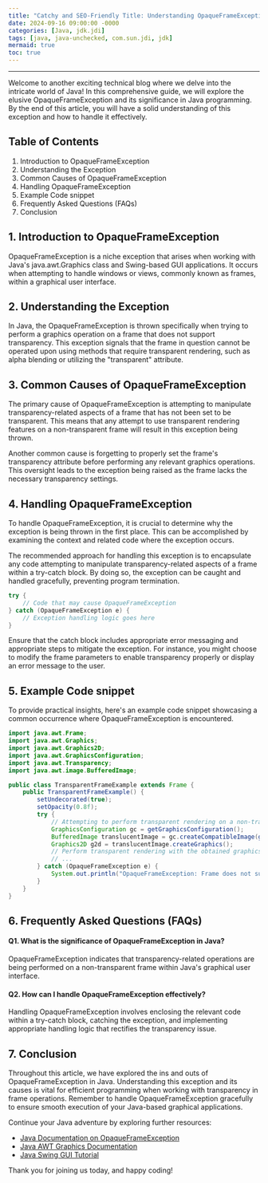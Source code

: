 ```yaml
---
title: "Catchy and SEO-Friendly Title: Understanding OpaqueFrameException in Java: A Deep Dive"
date: 2024-09-16 09:00:00 -0000
categories: [Java, jdk.jdi]
tags: [java, java-unchecked, com.sun.jdi, jdk]
mermaid: true
toc: true
---
```



---

Welcome to another exciting technical blog where we delve into the intricate world of Java! In this comprehensive guide, we will explore the elusive OpaqueFrameException and its significance in Java programming. By the end of this article, you will have a solid understanding of this exception and how to handle it effectively.

## Table of Contents
1. Introduction to OpaqueFrameException
2. Understanding the Exception
3. Common Causes of OpaqueFrameException
4. Handling OpaqueFrameException
5. Example Code snippet
6. Frequently Asked Questions (FAQs)
7. Conclusion

## 1. Introduction to OpaqueFrameException
OpaqueFrameException is a niche exception that arises when working with Java's java.awt.Graphics class and Swing-based GUI applications. It occurs when attempting to handle windows or views, commonly known as frames, within a graphical user interface.

## 2. Understanding the Exception
In Java, the OpaqueFrameException is thrown specifically when trying to perform a graphics operation on a frame that does not support transparency. This exception signals that the frame in question cannot be operated upon using methods that require transparent rendering, such as alpha blending or utilizing the "transparent" attribute.

## 3. Common Causes of OpaqueFrameException
The primary cause of OpaqueFrameException is attempting to manipulate transparency-related aspects of a frame that has not been set to be transparent. This means that any attempt to use transparent rendering features on a non-transparent frame will result in this exception being thrown.

Another common cause is forgetting to properly set the frame's transparency attribute before performing any relevant graphics operations. This oversight leads to the exception being raised as the frame lacks the necessary transparency settings.

## 4. Handling OpaqueFrameException
To handle OpaqueFrameException, it is crucial to determine why the exception is being thrown in the first place. This can be accomplished by examining the context and related code where the exception occurs.

The recommended approach for handling this exception is to encapsulate any code attempting to manipulate transparency-related aspects of a frame within a try-catch block. By doing so, the exception can be caught and handled gracefully, preventing program termination.

```java
try {
    // Code that may cause OpaqueFrameException
} catch (OpaqueFrameException e) {
    // Exception handling logic goes here
}
```

Ensure that the catch block includes appropriate error messaging and appropriate steps to mitigate the exception. For instance, you might choose to modify the frame parameters to enable transparency properly or display an error message to the user.

## 5. Example Code snippet
To provide practical insights, here's an example code snippet showcasing a common occurrence where OpaqueFrameException is encountered.

```java
import java.awt.Frame;
import java.awt.Graphics;
import java.awt.Graphics2D;
import java.awt.GraphicsConfiguration;
import java.awt.Transparency;
import java.awt.image.BufferedImage;

public class TransparentFrameExample extends Frame {
    public TransparentFrameExample() {
        setUndecorated(true);
        setOpacity(0.8f);
        try {
            // Attempting to perform transparent rendering on a non-transparent frame
            GraphicsConfiguration gc = getGraphicsConfiguration();
            BufferedImage translucentImage = gc.createCompatibleImage(getWidth(), getHeight(), Transparency.TRANSLUCENT);
            Graphics2D g2d = translucentImage.createGraphics();
            // Perform transparent rendering with the obtained graphics object
            // ...
        } catch (OpaqueFrameException e) {
            System.out.println("OpaqueFrameException: Frame does not support transparency. Please adjust frame properties.");
        }
    }
}
```

## 6. Frequently Asked Questions (FAQs)
#### Q1. What is the significance of OpaqueFrameException in Java?
OpaqueFrameException indicates that transparency-related operations are being performed on a non-transparent frame within Java's graphical user interface.

#### Q2. How can I handle OpaqueFrameException effectively?
Handling OpaqueFrameException involves enclosing the relevant code within a try-catch block, catching the exception, and implementing appropriate handling logic that rectifies the transparency issue.

## 7. Conclusion
Throughout this article, we have explored the ins and outs of OpaqueFrameException in Java. Understanding this exception and its causes is vital for efficient programming when working with transparency in frame operations. Remember to handle OpaqueFrameException gracefully to ensure smooth execution of your Java-based graphical applications.

Continue your Java adventure by exploring further resources:
- [Java Documentation on OpaqueFrameException](https://docs.oracle.com/javase/8/docs/api/java/awt/geom/OpaqueFrameException.html)
- [Java AWT Graphics Documentation](https://docs.oracle.com/javase/8/docs/api/java/awt/Graphics.html)
- [Java Swing GUI Tutorial](https://www.javatpoint.com/java-swing)

Thank you for joining us today, and happy coding!